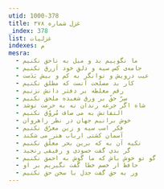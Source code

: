 ```yaml
---
utid: 1000-378
title: غزل شماره ۳۷۸
_index: 378
list: غزلیات
indexes: م
mesra:
  - ما نگوییم بد و میل به ناحق نکنیم
  - جامه‌ی کس سیه و دلقِ خود اَزرق نکنیم
  - عیب درویش و توانگر به کم و بیش بَدَست
  - کار بد مصلحت آنست که مطلق نکنیم
  - رقم مغلطه بر دفتر دانش نزنیم
  - سِرّ حقّ بر ورق شعبده ملحق نکنیم
  - شاه اگر جرعه رندان نه به حرمت نوشد
  - التفاتش به می صاف مُروّق نکنیم
  - خوش برانیم جهان در نظر راهروان
  - فکر اسب سیه و زین مغرّق نکنیم
  - آسمان کشتی ارباب هنر می شکند
  - تکیه آن به که برین بحر معلّق نکنیم
  - گر بدی گفت حسودی و رفیقی رنجید
  - گو تو خوش باش که ما گوش به احمق نکنیم
  - حافظ ار خصم خطا گفت نگیریم بر او
  - ور به حق گفت جدل با سخن حق نکنیم
---
```

